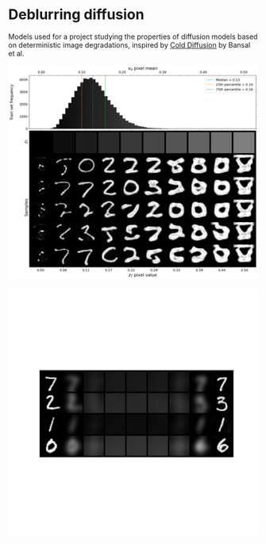 # Deblurring diffusion

Models used for a project studying the properties of diffusion models based on deterministic image degradations, inspired by [Cold Diffusion](https://arxiv.org/abs/2208.09392) by Bansal et al.

![Image](src/latent.png)

![Image](src/conditional.png)
